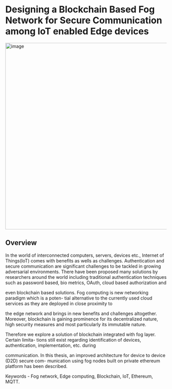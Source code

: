 Designing a Blockchain Based Fog Network for Secure Communication among IoT enabled Edge devices
================================================================

<img width="580" alt="image" src="https://github.com/svdhiren/Final-year-project/assets/84956418/7ea106f7-b6e1-4aa8-a850-632d718ca5f7">

## Overview

In the world of interconnected computers, servers, devices etc., Internet of Things(IoT)
comes with benefits as wells as challenges. Authentication and secure communication are
significant challenges to be tackled in growing adversarial environments. There have been
proposed many solutions by researchers around the world including traditional authentication
techniques such as password based, bio metrics, OAuth, cloud based authorization and

even blockchain based solutions. Fog computing is new networking paradigm which is a poten-
tial alternative to the currently used cloud services as they are deployed in close proximity to

the edge network and brings in new benefits and challenges altogether. Moreover, blockchain is
gaining prominence for its decentralized nature, high security measures and most particularly
its immutable nature.

Therefore we explore a solution of blockchain integrated with fog layer. Certain limita-
tions still exist regarding identification of devices, authentication, implementation, etc. during

communication. In this thesis, an improved architecture for device to device (D2D) secure com-
munication using fog nodes built on private ethereum platform has been described.

Keywords - Fog network, Edge computing, Blockchain, IoT, Ethereum, MQTT.


